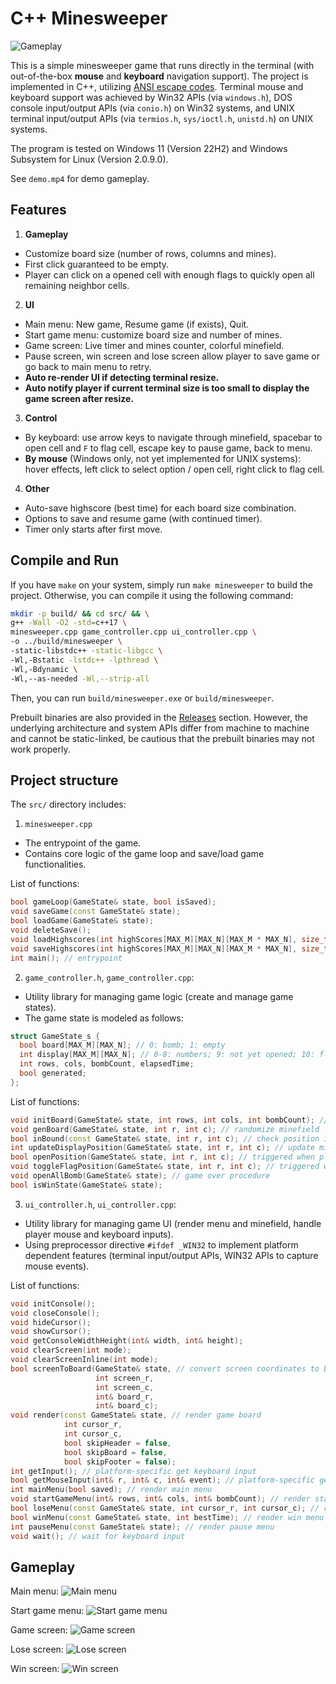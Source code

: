 C++ Minesweeper
===============

![Gameplay](screenshots/game.png)

This is a simple minesweeper game that runs directly in the terminal (with out-of-the-box **mouse** and **keyboard** navigation support). The project is implemented in C++, utilizing [ANSI escape codes](https://en.wikipedia.org/wiki/ANSI_escape_code). Terminal mouse and keyboard support was achieved by Win32 APIs (via `windows.h`), DOS console input/output APIs (via `conio.h`) on Win32 systems, and UNIX terminal input/output APIs (via `termios.h`, `sys/ioctl.h`, `unistd.h`) on UNIX systems.

The program is tested on Windows 11 (Version 22H2) and Windows Subsystem for Linux (Version 2.0.9.0).

See `demo.mp4` for demo gameplay.

Features
--------
1. **Gameplay**
- Customize board size (number of rows, columns and mines).
- First click guaranteed to be empty.
- Player can click on a opened cell with enough flags to quickly open all remaining neighbor cells.

2. **UI**
- Main menu: New game, Resume game (if exists), Quit.
- Start game menu: customize board size and number of mines.
- Game screen: Live timer and mines counter, colorful minefield.
- Pause screen, win screen and lose screen allow player to save game or go back to main menu to retry.
- **Auto re-render UI if detecting terminal resize.**
- **Auto notify player if current terminal size is too small to display the game screen after resize.**

3. **Control**
- By keyboard: use arrow keys to navigate through minefield, spacebar to open cell and `F` to flag cell, escape key to pause game, back to menu.
- **By mouse** (Windows only, not yet implemented for UNIX systems): hover effects, left click to select option / open cell, right click to flag cell.

4. **Other**
- Auto-save highscore (best time) for each board size combination.
- Options to save and resume game (with continued timer).
- Timer only starts after first move.

Compile and Run
---------------
If you have `make` on your system, simply run `make minesweeper` to build the project. Otherwise, you can compile it using the following command:
```bash
mkdir -p build/ && cd src/ && \
g++ -Wall -O2 -std=c++17 \
minesweeper.cpp game_controller.cpp ui_controller.cpp \
-o ../build/minesweeper \
-static-libstdc++ -static-libgcc \
-Wl,-Bstatic -lstdc++ -lpthread \
-Wl,-Bdynamic \
-Wl,--as-needed -Wl,--strip-all
```

Then, you can run `build/minesweeper.exe` or `build/minesweeper`.

Prebuilt binaries are also provided in the [Releases](https://github.com/huytrinhm/cpp-minesweeper/releases) section. However, the underlying architecture and system APIs differ from machine to machine and cannot be static-linked, be cautious that the prebuilt binaries may not work properly.

Project structure
-----------------
The `src/` directory includes:
1. `minesweeper.cpp`
- The entrypoint of the game.
- Contains core logic of the game loop and save/load game functionalities.

List of functions:
```cpp
bool gameLoop(GameState& state, bool isSaved);
void saveGame(const GameState& state);
bool loadGame(GameState& state);
void deleteSave();
void loadHighscores(int highScores[MAX_M][MAX_N][MAX_M * MAX_N], size_t size);
void saveHighscores(int highScores[MAX_M][MAX_N][MAX_M * MAX_N], size_t size);
int main(); // entrypoint
```

2. `game_controller.h`, `game_controller.cpp`:
- Utility library for managing game logic (create and manage game states).
- The game state is modeled as follows:
```cpp
struct GameState_s {
  bool board[MAX_M][MAX_N]; // 0: bomb; 1: empty
  int display[MAX_M][MAX_N]; // 0-8: numbers; 9: not yet opened; 10: flag; 11: bomb
  int rows, cols, bombCount, elapsedTime;
  bool generated;
};
```

List of functions:
```cpp
void initBoard(GameState& state, int rows, int cols, int bombCount); // initialize game state
void genBoard(GameState& state, int r, int c); // randomize minefield
bool inBound(const GameState& state, int r, int c); // check position is inside minefield
int updateDisplayPosition(GameState& state, int r, int c); // update mine count number
bool openPosition(GameState& state, int r, int c); // triggered when player click on a cell
void toggleFlagPosition(GameState& state, int r, int c); // triggered when player flag a cell
void openAllBomb(GameState& state); // game over procedure
bool isWinState(GameState& state);
```

3. `ui_controller.h`, `ui_controller.cpp`:
- Utility library for managing game UI (render menu and minefield, handle player mouse and keyboard inputs).
- Using preprocessor directive `#ifdef _WIN32` to implement platform dependent features (terminal input/output APIs, WIN32 APIs to capture mouse events).

List of functions:
```cpp
void initConsole();
void closeConsole();
void hideCursor();
void showCursor();
void getConsoleWidthHeight(int& width, int& height);
void clearScreen(int mode);
void clearScreenInline(int mode);
bool screenToBoard(GameState& state, // convert screen coordinates to board coordinates
                   int screen_r,
                   int screen_c,
                   int& board_r,
                   int& board_c);
void render(const GameState& state, // render game board
            int cursor_r,
            int cursor_c,
            bool skipHeader = false,
            bool skipBoard = false,
            bool skipFooter = false);
int getInput(); // platform-specific get keyboard input
bool getMouseInput(int& r, int& c, int& event); // platform-specific get mouse input (TODO: implement for UNIX system)
int mainMenu(bool saved); // render main menu
void startGameMenu(int& rows, int& cols, int& bombCount); // render start game menu
bool loseMenu(const GameState& state, int cursor_r, int cursor_c); // render lose menu
bool winMenu(const GameState& state, int bestTime); // render win menu
int pauseMenu(const GameState& state); // render pause menu
void wait(); // wait for keyboard input
```

Gameplay
--------

Main menu:
![Main menu](screenshots/menu.png)

Start game menu:
![Start game menu](screenshots/options.png)

Game screen:
![Game screen](screenshots/game.png)

Lose screen:
![Lose screen](screenshots/lose.png)

Win screen:
![Win screen](screenshots/win.png)
